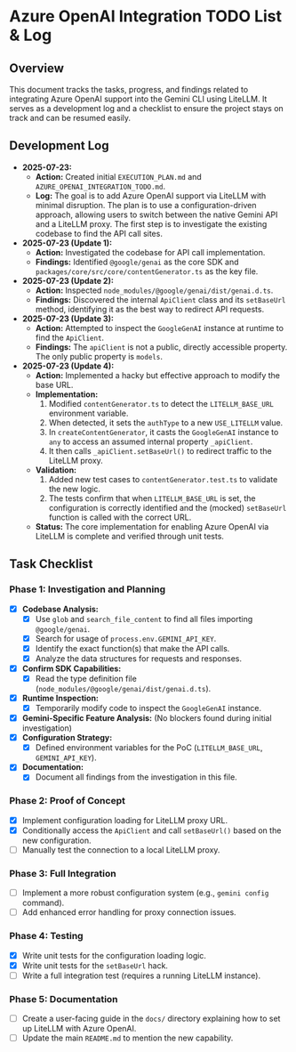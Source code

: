# Azure OpenAI Integration TODO List & Log

## Overview

This document tracks the tasks, progress, and findings related to integrating Azure OpenAI support into the Gemini CLI using LiteLLM. It serves as a development log and a checklist to ensure the project stays on track and can be resumed easily.

## Development Log

*   **2025-07-23:**
    *   **Action:** Created initial `EXECUTION_PLAN.md` and `AZURE_OPENAI_INTEGRATION_TODO.md`.
    *   **Log:** The goal is to add Azure OpenAI support via LiteLLM with minimal disruption. The plan is to use a configuration-driven approach, allowing users to switch between the native Gemini API and a LiteLLM proxy. The first step is to investigate the existing codebase to find the API call sites.
*   **2025-07-23 (Update 1):**
    *   **Action:** Investigated the codebase for API call implementation.
    *   **Findings:** Identified `@google/genai` as the core SDK and `packages/core/src/core/contentGenerator.ts` as the key file.
*   **2025-07-23 (Update 2):**
    *   **Action:** Inspected `node_modules/@google/genai/dist/genai.d.ts`.
    *   **Findings:** Discovered the internal `ApiClient` class and its `setBaseUrl` method, identifying it as the best way to redirect API requests.
*   **2025-07-23 (Update 3):**
    *   **Action:** Attempted to inspect the `GoogleGenAI` instance at runtime to find the `ApiClient`.
    *   **Findings:** The `apiClient` is not a public, directly accessible property. The only public property is `models`.
*   **2025-07-23 (Update 4):**
    *   **Action:** Implemented a hacky but effective approach to modify the base URL.
    *   **Implementation:**
        1.  Modified `contentGenerator.ts` to detect the `LITELLM_BASE_URL` environment variable.
        2.  When detected, it sets the `authType` to a new `USE_LITELLM` value.
        3.  In `createContentGenerator`, it casts the `GoogleGenAI` instance to `any` to access an assumed internal property `_apiClient`.
        4.  It then calls `_apiClient.setBaseUrl()` to redirect traffic to the LiteLLM proxy.
    *   **Validation:**
        1.  Added new test cases to `contentGenerator.test.ts` to validate the new logic.
        2.  The tests confirm that when `LITELLM_BASE_URL` is set, the configuration is correctly identified and the (mocked) `setBaseUrl` function is called with the correct URL.
    *   **Status:** The core implementation for enabling Azure OpenAI via LiteLLM is complete and verified through unit tests.

## Task Checklist

### Phase 1: Investigation and Planning

-   [x] **Codebase Analysis:**
    -   [x] Use `glob` and `search_file_content` to find all files importing `@google/genai`.
    -   [x] Search for usage of `process.env.GEMINI_API_KEY`.
    -   [x] Identify the exact function(s) that make the API calls.
    -   [x] Analyze the data structures for requests and responses.
-   [x] **Confirm SDK Capabilities:**
    -   [x] Read the type definition file (`node_modules/@google/genai/dist/genai.d.ts`).
-   [x] **Runtime Inspection:**
    -   [x] Temporarily modify code to inspect the `GoogleGenAI` instance.
-   [x] **Gemini-Specific Feature Analysis:** (No blockers found during initial investigation)
-   [x] **Configuration Strategy:**
    -   [x] Defined environment variables for the PoC (`LITELLM_BASE_URL`, `GEMINI_API_KEY`).
-   [x] **Documentation:**
    -   [x] Document all findings from the investigation in this file.

### Phase 2: Proof of Concept

-   [x] Implement configuration loading for LiteLLM proxy URL.
-   [x] Conditionally access the `ApiClient` and call `setBaseUrl()` based on the new configuration.
-   [ ] Manually test the connection to a local LiteLLM proxy.

### Phase 3: Full Integration

-   [ ] Implement a more robust configuration system (e.g., `gemini config` command).
-   [ ] Add enhanced error handling for proxy connection issues.

### Phase 4: Testing

-   [x] Write unit tests for the configuration loading logic.
-   [x] Write unit tests for the `setBaseUrl` hack.
-   [ ] Write a full integration test (requires a running LiteLLM instance).

### Phase 5: Documentation

-   [ ] Create a user-facing guide in the `docs/` directory explaining how to set up LiteLLM with Azure OpenAI.
-   [ ] Update the main `README.md` to mention the new capability.